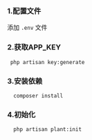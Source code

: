 ### 1.配置文件

添加 `.env` 文件

### 2.获取APP_KEY
```
 php artisan key:generate
```

### 3.安装依赖
```
  composer install
```
### 4.初始化
```
  php artisan plant:init   
```



